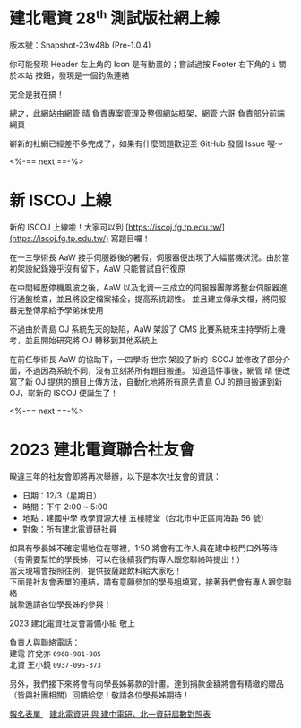 # 建北電資 28<sup><small>th</small></sup> 測試版社網上線

版本號：Snapshot-23w48b (Pre-1.0.4)

你可能發現 Header 左上角的 Icon 是有動畫的；嘗試過按 Footer 右下角的 `i` 關於本站 按鈕，發現是一個釣魚連結

完全是我在搞！

總之，此網站由網管 晴 負責專案管理及整個網站框架，網管 六哥 負責部分前端網頁

嶄新的社網已經差不多完成了，如果有什麼問題歡迎至 GitHub 發個 Issue 喔～

<%-== next ==-%>

# 新 ISCOJ 上線

新的 ISCOJ 上線啦！大家可以到 [https://iscoj.fg.tp.edu.tw/](https://iscoj.fg.tp.edu.tw/) 寫題目囉！

在一三學術長 AaW 接手伺服器後的暑假，伺服器便出現了大幅當機狀況。由於當初架設紀錄幾乎沒有留下，AaW 只能嘗試自行復原

在中間經歷停機風波之後，AaW 以及北資一三成立的伺服器團隊將整台伺服器進行通盤檢查，並且將設定檔案補全，提高系統韌性。
並且建立傳承文檔，將伺服器完整傳承給予學弟妹使用

不過由於青島 OJ 系統先天的缺陷，AaW 架設了 CMS 比賽系統來主持學術上機考，並且開始研究將 OJ 轉移到其他系統上

在前任學術長 AaW 的協助下，一四學術 世宗 架設了新的 ISCOJ 並修改了部分介面，不過因為系統不同，沒有立刻將所有題目搬運。
知道這件事後，網管 晴 便改寫了新 OJ 提供的題目上傳方法，自動化地將所有原先青島 OJ 的題目搬運到新 OJ，嶄新的 ISCOJ 便誕生了！

<%-== next ==-%>

# 2023 建北電資聯合社友會

睽違三年的社友會即將再次舉辦，以下是本次社友會的資訊：

- 日期：12/3（星期日）  
- 時間：下午 2:00 ~ 5:00  
- 地點：建國中學 教學資源大樓 五樓禮堂（台北市中正區南海路 56 號）  
- 對象：所有建北電資研社員  

如果有學長姊不確定場地位在哪裡，1:50 將會有工作人員在建中校門口外等待  
（有需要幫忙的學長姊，可以在後續我們有專人跟您聯絡時提出！）  
當天現場會按照往例，提供披薩跟飲料給大家吃！  
下面是社友會表單的連結，請有意願參加的學長姐填寫，接著我們會有專人跟您聯絡  
誠摯邀請各位學長姊的參與！  

2023 建北電資社友會籌備小組 敬上

負責人與聯絡電話：  
建電 許兌亦 `0968-981-985`  
北資 王小鏡 `0937-096-373`  

另外，我們接下來將會有向學長姊募款的計畫。達到捐款金額將會有精緻的贈品（皆與社團相關）回饋給您！敬請各位學長姊期待！

[報名表單 <i class="fa-solid fa-arrow-up-right-from-square fa-xs"></i>](https://bit.ly/2023ckefgisc-1)&nbsp;&nbsp;
[建北電資研 與 建中電研、北一資研屆數對照表 <i class="fa-solid fa-arrow-up-right-from-square fa-xs"></i>](https://bit.ly/2023ckefgisc-2)

